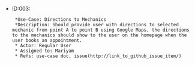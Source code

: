 * ID:003:
    
       *Use-Case: Directions to Mechanics
       *Description: Should provide user with directions to selected mechanic from point A to point B using Google Maps, the directions to the mechanics should show to the user on the homepage when the user books an appointment.
       * Actor: Regular User
       * Assigned to: Mariyam
       * Refs: use-case doc, issue(http://link_to_github_issue_item/)